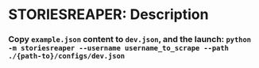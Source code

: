 # STORIESREAPER: Description
### Copy `example.json` content to `dev.json`, and the launch: `python -m storiesreaper --username username_to_scrape --path ./{path-to}/configs/dev.json`
